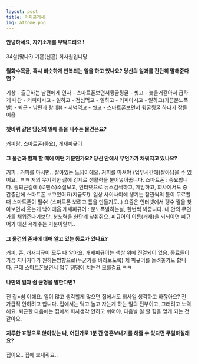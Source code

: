 ```yaml
---
layout: post
title: 커피폰개새
img: athome.png
---
```



#### 안녕하세요, 자기소개를 부탁드려요 !

34살(맞나?) 기혼(신혼) 회사원입니당

#### 월화수목금, 혹시 비슷하게 반복되는 일을 하고 있나요? 당신의 일과를 간단히 말해준다면 ?

기상 - 출근하는 남편에게 인사 - 스마트폰보면서뒹굴뒹굴 - 씻고 - 늦을거같아서 급하게 나감 - 커피마시고 - 일하고 - 점심먹고 - 일하고 - 커피마시고 - 일하고(가끔분노폭발) - 퇴근 - 남편과 랑데뷰 - 저녁먹고 - 씻고 - 스마트폰보면서 뒹굴뒹굴 하다가 잠들어욥

#### 쳇바퀴 같은 당신의 일에 틈을 내주는 물건은요?

커피랑, 스마트폰(중요), 개새피규어

#### 그 물건과 함께 할 때에 어떤 기분인가요? 당신 안에서 무언가가 채워지고 있나요?

커피 : 커피를 마시면.. 살아있는 느낌이에요. 커피를 마셔야 (업무시간에)살아남을 수 있어요.. ㅋㅋ 저의 무기력한 삶에 강제로 생활력을 불어넣어줍니다.
스마트폰 : 중요합니다. 출퇴근길에 (로맨스)소설보고, 인터넷으로 뉴스검색하고, 게임하고, 회사에서도 중간중간에 스마트폰 보고있어요(지금도!). 일상 사이사이에 생기는 잠깐씩의 틈이 무료할 때 스마트폰이 필수! (스마트폰 보려고 틈을 만들기도..) 요즘은 인터넷에서 펭수 짤을 찾아보면서 웃는게 낙이에욥
개새피규어 : 분노폭발하는날, 한번씩 봐줍니다. 내 안의 무언가를 채워준다기보단, 분노력을 한단계 낮춰줘요. 피규어의 이름(개새)을 되뇌이면 피규어가 대신 욕해주는 기분이랄까..

#### 그 물건의 존재에 대해 알고 있는 동료가 있나요?

커피, 폰, 개새피규어 모두 다 알아요. 개새피규어는 책상 위에 진열되어 있음. 동료들이 가끔 지나가다가 원하는방향으로(누군가를 바라보도록) 제 피규어를 돌려놓기도 합니다. 근데 스마트폰보면서 업무 땡땡이 치는건 모를걸요 ㅋㅋ


#### 나만의 일과 쉼 균형을 말한다면?

전 집=쉼 이에요. 일이 많고 생각할게 많으면 집에서도 회사일 생각하고 하잖아요? 전 가급적 안하려고 합니다. 집에서는 먹고 놀고 자는게 하는 일의 전부이고, 그러려고 노력해요. 퇴근한 다음에는 집에서 회사생각 안하고 쉬어야, 다음날 일 할 힘을 얻게 되는 것 같아요.  


#### 지루한 표정으로 앉아있는 나, 어딘가로 1분 간 영혼보내기를 해줄 수 있다면 무얼하실래요?

집이요.. 집에 보내줘요..
